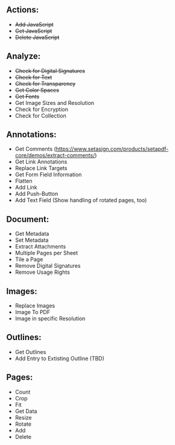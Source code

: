 ## Actions:
- ~~Add JavaScript~~
- ~~Get JavaScript~~
- ~~Delete JavaScript~~

## Analyze:
- ~~Check for Digital Signatures~~
- ~~Check for Text~~
- ~~Check for Transparency~~
- ~~Get Color Spaces~~
- ~~Get Fonts~~
- Get Image Sizes and Resolution
- Check for Encryption
- Check for Collection

## Annotations:
- Get Comments (https://www.setasign.com/products/setapdf-core/demos/extract-comments/)
- Get Link Annotations
- Replace Link Targets
- Get Form Field Information
- Flatten
- Add Link
- Add Push-Button
- Add Text Field
    (Show handling of rotated pages, too)

## Document:
- Get Metadata
- Set Metadata
- Extract Attachments
- Multiple Pages per Sheet
- Tile a Page
- Remove Digital Signatures
- Remove Usage Rights

## Images:
- Replace Images
- Image To PDF
- Image in specific Resolution

## Outlines:
- Get Outlines
- Add Entry to Extisting Outline (TBD)

## Pages:
- Count
- Crop
- Fit
- Get Data
- Resize
- Rotate
- Add
- Delete

